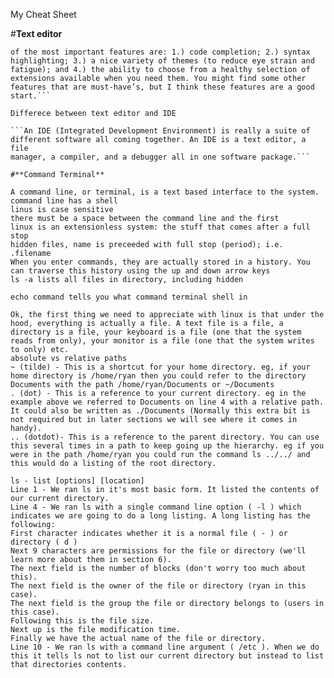 My Cheat Sheet

#**Text editor**
```What features should you look for in a text editor? I would say some
of the most important features are: 1.) code completion; 2.) syntax
highlighting; 3.) a nice variety of themes (to reduce eye strain and
fatigue); and 4.) the ability to choose from a healthy selection of
extensions available when you need them. You might find some other
features that are must-have’s, but I think these features are a good
start.```

Differece between text editor and IDE

```An IDE (Integrated Development Environment) is really a suite of
different software all coming together. An IDE is a text editor, a file
manager, a compiler, and a debugger all in one software package.```

#**Command Terminal**

A command line, or terminal, is a text based interface to the system.
command line has a shell
linus is case sensitive
there must be a space between the command line and the first 
linux is an extensionless system: the stuff that comes after a full stop
hidden files, name is preceeded with full stop (period); i.e. .filename
When you enter commands, they are actually stored in a history. You can traverse this history using the up and down arrow keys
ls -a lists all files in directory, including hidden

echo command tells you what command terminal shell in

Ok, the first thing we need to appreciate with linux is that under the hood, everything is actually a file. A text file is a file, a directory is a file, your keyboard is a file (one that the system reads from only), your monitor is a file (one that the system writes to only) etc.
absolute vs relative paths
~ (tilde) - This is a shortcut for your home directory. eg, if your home directory is /home/ryan then you could refer to the directory Documents with the path /home/ryan/Documents or ~/Documents
. (dot) - This is a reference to your current directory. eg in the example above we referred to Documents on line 4 with a relative path. It could also be written as ./Documents (Normally this extra bit is not required but in later sections we will see where it comes in handy).
.. (dotdot)- This is a reference to the parent directory. You can use this several times in a path to keep going up the hierarchy. eg if you were in the path /home/ryan you could run the command ls ../../ and this would do a listing of the root directory.

ls - list [options] [location]
Line 1 - We ran ls in it's most basic form. It listed the contents of our current directory.
Line 4 - We ran ls with a single command line option ( -l ) which indicates we are going to do a long listing. A long listing has the following:
First character indicates whether it is a normal file ( - ) or directory ( d )
Next 9 characters are permissions for the file or directory (we'll learn more about them in section 6).
The next field is the number of blocks (don't worry too much about this).
The next field is the owner of the file or directory (ryan in this case).
The next field is the group the file or directory belongs to (users in this case).
Following this is the file size.
Next up is the file modification time.
Finally we have the actual name of the file or directory.
Line 10 - We ran ls with a command line argument ( /etc ). When we do this it tells ls not to list our current directory but instead to list that directories contents.
